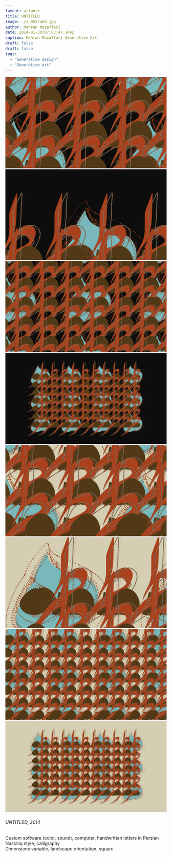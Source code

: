 ```yaml
---
layout: artwork
title: UNTITLED
image: ./s_052/a03.jpg
author: Mehran Mozaffari
date: 2014-01-30T07:03:47.149Z
caption: Mehran Mozaffari Generative Art
draft: false
draft: false
tags: 
  - "Generative design"
  - "Generative art"
---
```


![UNTITLED - Mehran Mozaffari Generative Art](./s_052/a01.jpg)
![UNTITLED - Mehran Mozaffari Generative Art](./s_052/a02.jpg)
![UNTITLED - Mehran Mozaffari Generative Art](./s_052/a03.jpg)
![UNTITLED - Mehran Mozaffari Generative Art](./s_052/a04.jpg)
![UNTITLED - Mehran Mozaffari Generative Art](./s_052/a05.jpg) 
![UNTITLED - Mehran Mozaffari Generative Art](./s_052/a06.jpg)
![UNTITLED - Mehran Mozaffari Generative Art](./s_052/a07.jpg)
![UNTITLED - Mehran Mozaffari Generative Art](./s_052/a08.jpg)


###### UNTITLED, 2014
Custom software (color, sound), computer, handwritten letters in Persian Nastaliq style, calligraphy <br>
Dimensions variable, landscape orientation, square